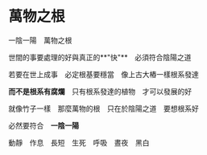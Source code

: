 # 萬物之根 #
一陰一陽　萬物之根

世間的事要處理的好與真正的**"快"**　必須符合陰陽之道

若要在世上成事　必定根基要穩當　像上古大樁一樣根系發達　

**而不是根系有腐爛**　只有根系發達的植物　才可以發展的好

就像竹子一樣　那麼萬物的根　只在於陰陽之道　要想根系好

必然要符合　**一陰一陽**

動靜　作息　長短　生死　呼吸　晝夜　黑白
